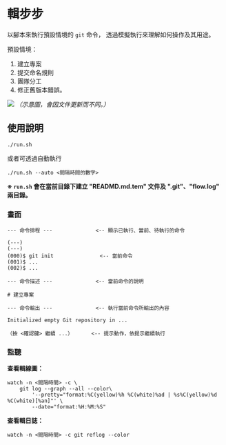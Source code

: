 輯步步
=======


以腳本來執行預設情境的 `git` 命令，
透過模擬執行來理解如何操作及其用途。

預設情境：
  1. 建立專案
  2. 提交命名規則
  3. 團隊分工
  4. 修正舊版本錯誤。

![](../../mmrepo/gitStep.gif)
_（示意圖，會因文件更新而不同。）_



## 使用說明


```
./run.sh
```

或者可透過自動執行

```
./run.sh --auto <間隔時間的數字>
```

**※ `run.sh` 會在當前目錄下建立 "READMD.md.tem" 文件及 ".git"、"flow.log" 兩目錄。**



### 畫面


```
--- 命令排程 ---              <-- 顯示已執行、當前、待執行的命令

(---)
(---)
(000)$ git init               <-- 當前命令
(001)$ ...
(002)$ ...

--- 命令描述 ---              <-- 當前命令的說明

# 建立專案

--- 命令輸出 ---              <-- 執行當前命令所輸出的內容

Initialized empty Git repository in ...

（按 <確認鍵> 繼續 ...）      <-- 提示動作，依提示繼續執行
```



### 監聽


**查看輯線圖：**

```
watch -n <間隔時間> -c \
    git log --graph --all --color\
        '--pretty="format:%C(yellow)%h %C(white)%ad | %s%C(yellow)%d %C(white)[%an]"' \
        --date="format:%H:%M:%S"
```


**查看輯日誌：**

```
watch -n <間隔時間> -c git reflog --color
```

